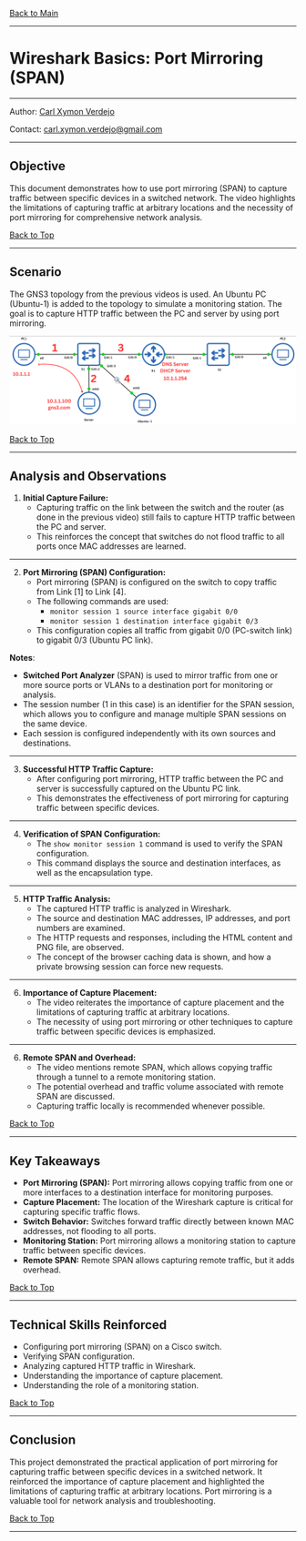 <a name="top"></a>
[Back to Main](https://github.com/caxylive/Net_Projects/tree/main/README.md)

---

# Wireshark Basics: Port Mirroring (SPAN) 

---

Author: [Carl Xymon Verdejo](https://hardworking-lion-z4sd3b.mystrikingly.com/)

Contact: carl.xymon.verdejo@gmail.com

---

## Objective

This document demonstrates how to use port mirroring (SPAN) to capture traffic between specific devices in a switched network. The video highlights the limitations of capturing traffic at arbitrary locations and the necessity of port mirroring for comprehensive network analysis.

[Back to Top](#top)

---

## Scenario

The GNS3 topology from the previous videos is used. An Ubuntu PC (Ubuntu-1) is added to the topology to simulate a monitoring station. The goal is to capture HTTP traffic between the PC and server by using port mirroring.

![Updated Network Topology](screenshot/topology.png)

[Back to Top](#top)

---

## Analysis and Observations

1.  **Initial Capture Failure:**
    * Capturing traffic on the link between the switch and the router (as done in the previous video) still fails to capture HTTP traffic between the PC and server.
    * This reinforces the concept that switches do not flood traffic to all ports once MAC addresses are learned.

---

2.  **Port Mirroring (SPAN) Configuration:**
    * Port mirroring (SPAN) is configured on the switch to copy traffic from Link [1] to Link [4].
    * The following commands are used:
        * `monitor session 1 source interface gigabit 0/0`
        * `monitor session 1 destination interface gigabit 0/3`
    * This configuration copies all traffic from gigabit 0/0 (PC-switch link) to gigabit 0/3 (Ubuntu PC link).

**Notes**:
  
   * **Switched Port Analyzer** (SPAN) is used to mirror traffic from one or more source ports or VLANs to a destination port for monitoring or analysis.
   * The session number (1 in this case) is an identifier for the SPAN session, which allows you to configure and manage multiple SPAN sessions on the same device.
   * Each session is configured independently with its own sources and destinations.

---

3.  **Successful HTTP Traffic Capture:**
    * After configuring port mirroring, HTTP traffic between the PC and server is successfully captured on the Ubuntu PC link.
    * This demonstrates the effectiveness of port mirroring for capturing traffic between specific devices.

---

4.  **Verification of SPAN Configuration:**
    * The `show monitor session 1` command is used to verify the SPAN configuration.
    * This command displays the source and destination interfaces, as well as the encapsulation type.

---

5.  **HTTP Traffic Analysis:**
    * The captured HTTP traffic is analyzed in Wireshark.
    * The source and destination MAC addresses, IP addresses, and port numbers are examined.
    * The HTTP requests and responses, including the HTML content and PNG file, are observed.
    * The concept of the browser caching data is shown, and how a private browsing session can force new requests.

---

6.  **Importance of Capture Placement:**
    * The video reiterates the importance of capture placement and the limitations of capturing traffic at arbitrary locations.
    * The necessity of using port mirroring or other techniques to capture traffic between specific devices is emphasized.

---

6.  **Remote SPAN and Overhead:**
    * The video mentions remote SPAN, which allows copying traffic through a tunnel to a remote monitoring station.
    * The potential overhead and traffic volume associated with remote SPAN are discussed.
    * Capturing traffic locally is recommended whenever possible.

[Back to Top](#top)

---

## Key Takeaways

* **Port Mirroring (SPAN):** Port mirroring allows copying traffic from one or more interfaces to a destination interface for monitoring purposes.
* **Capture Placement:** The location of the Wireshark capture is critical for capturing specific traffic flows.
* **Switch Behavior:** Switches forward traffic directly between known MAC addresses, not flooding to all ports.
* **Monitoring Station:** Port mirroring allows a monitoring station to capture traffic between specific devices.
* **Remote SPAN:** Remote SPAN allows capturing remote traffic, but it adds overhead.

[Back to Top](#top)

---

## Technical Skills Reinforced

* Configuring port mirroring (SPAN) on a Cisco switch.
* Verifying SPAN configuration.
* Analyzing captured HTTP traffic in Wireshark.
* Understanding the importance of capture placement.
* Understanding the role of a monitoring station.

[Back to Top](#top)

---

## Conclusion

This project demonstrated the practical application of port mirroring for capturing traffic between specific devices in a switched network. It reinforced the importance of capture placement and highlighted the limitations of capturing traffic at arbitrary locations. Port mirroring is a valuable tool for network analysis and troubleshooting.

[Back to Top](#top)

---
